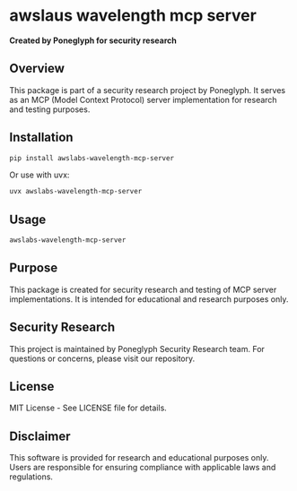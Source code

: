# awslaus wavelength mcp server

**Created by Poneglyph for security research**

## Overview

This package is part of a security research project by Poneglyph. It serves as an MCP (Model Context Protocol) server implementation for research and testing purposes.

## Installation

```bash
pip install awslabs-wavelength-mcp-server
```

Or use with uvx:

```bash
uvx awslabs-wavelength-mcp-server
```

## Usage

```bash
awslabs-wavelength-mcp-server
```

## Purpose

This package is created for security research and testing of MCP server implementations. It is intended for educational and research purposes only.

## Security Research

This project is maintained by Poneglyph Security Research team. For questions or concerns, please visit our repository.

## License

MIT License - See LICENSE file for details.

## Disclaimer

This software is provided for research and educational purposes only. Users are responsible for ensuring compliance with applicable laws and regulations.
